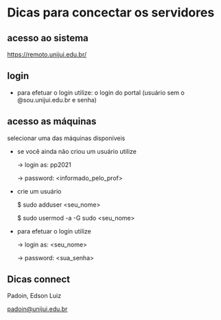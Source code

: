 # Dicas para concectar os servidores 


## acesso ao sistema

https://remoto.unijui.edu.br/

## login

* para efetuar o login utilize: o login do portal (usuário sem o @sou.unijui.edu.br e senha)


## acesso as máquinas

selecionar uma das máquinas disponíveis

* se você ainda não criou um usuário utilize

	-> login as: pp2021

	-> password: <informado_pelo_prof>

* crie um usuário

	$ sudo adduser <seu_nome>

	$ sudo usermod -a -G sudo <seu_nome>

* para efetuar o login utilize

	-> login as: <seu_nome>

	-> password: <sua_senha>



## Dicas connect

Padoin, Edson Luiz

padoin@unijui.edu.br
